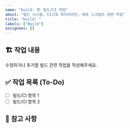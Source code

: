 ```yaml
---
name: "build: 🏗 빌드/CI 작업"
about: "빌드 시스템, CI/CD 파이프라인, 배포 스크립트 관련 작업"
title: "build: "
labels: ["Build"]
assignees: []
---
```


## 🏗 작업 내용

수정하거나 추가할 빌드 관련 작업을 작성해주세요.

## ✅ 작업 목록 (To-Do)

- [ ] 빌드/CI 항목 1  
- [ ] 빌드/CI 항목 2  

## 📎 참고 사항